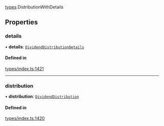 [types](../../Modules/Types/Types.md).DistributionWithDetails

## Properties

### details

• **details**: [`DividendDistributionDetails`](../API/Entities/DividendDistribution/Types/DividendDistributionDetails.md)

#### Defined in

[types/index.ts:1421](https://github.com/PolymeshAssociation/polymesh-sdk/blob/15be87e8/src/types/index.ts#L1421)

___

### distribution

• **distribution**: [`DividendDistribution`](../../Classes/API/Entities/DividendDistribution/DividendDistribution.md)

#### Defined in

[types/index.ts:1420](https://github.com/PolymeshAssociation/polymesh-sdk/blob/15be87e8/src/types/index.ts#L1420)
